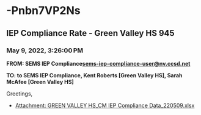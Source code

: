 # -Pnbn7VP2Ns
## IEP Compliance Rate - Green Valley HS 945
### May 9, 2022, 3:26:00 PM
**FROM: SEMS IEP Compliance<sems-iep-compliance-user@nv.ccsd.net>**

**TO: to SEMS IEP Compliance, Kent Roberts [Green Valley HS], Sarah McAfee [Green Valley HS]**


Greetings,  





* [Attachment: GREEN VALLEY HS_CM IEP Compliance Data_220509.xlsx](-Pnbn7VP2Ns-attachment-1.xlsx)
